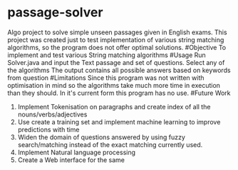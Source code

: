 # passage-solver
Algo project to solve simple unseen passages given in English exams. 
This project was created just to test implementation of various string matching algorithms, so the program does not offer optimal solutions.
#Objective
  To implement and test various String matching algorithms
#Usage
  Run Solver.java and input the Text passage and set of questions.
  Select any of the algorithms
  The output contains all possible answers based on keywords from question
#Limitations
  Since this program was not written with optimisation in mind so the algorithms take much more time in execution than they should.
  In it's current form this program has no use.
#Future Work
  1. Implement Tokenisation on paragraphs and create index of all the nouns/verbs/adjectives
  2. Use create a training set and implement machine learning to improve predictions with time
  3. Widen the domain of questions answered by using fuzzy search/matching instead of the exact matching currently used.
  4. Implement Natural language processing
  5. Create a Web interface for the same

